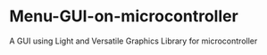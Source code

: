 # Menu-GUI-on-microcontroller
A GUI using  Light and Versatile Graphics Library  for microcontroller
